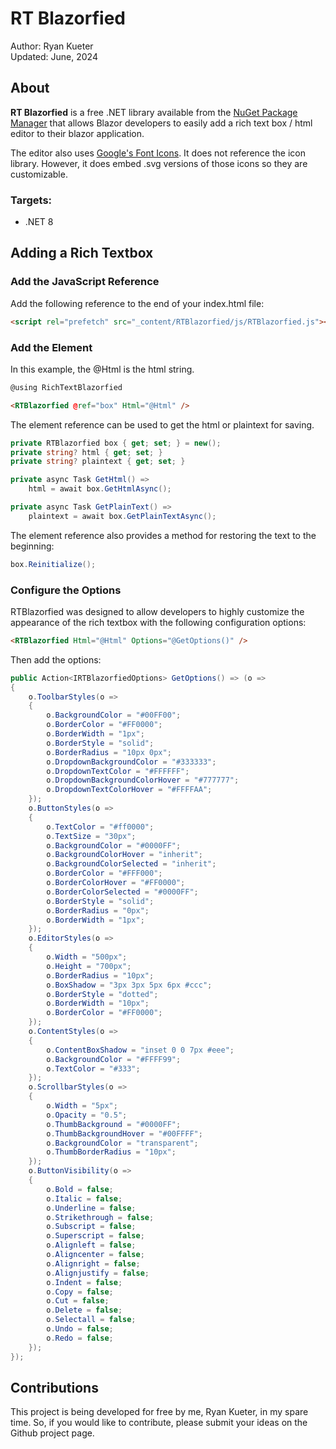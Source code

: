 # RT Blazorfied

Author: Ryan Kueter  
Updated: June, 2024

## About

**RT Blazorfied** is a free .NET library available from the [NuGet Package Manager](https://www.nuget.org/packages/RTBlazorfied) that allows Blazor developers to easily add a rich text box / html editor to their blazor application.


The editor also uses [Google's Font Icons](https://fonts.google.com/icons). It does not reference the icon library. However, it does embed .svg versions of those icons so they are customizable.

### Targets:
- .NET 8

## Adding a Rich Textbox

### Add the JavaScript Reference

Add the following reference to the end of your index.html file:

```html
<script rel="prefetch" src="_content/RTBlazorfied/js/RTBlazorfied.js"></script>
```

### Add the Element

In this example, the @Html is the html string.

```html
@using RichTextBlazorfied

<RTBlazorfied @ref="box" Html="@Html" />
```

The element reference can be used to get the html or plaintext for saving.

```csharp
private RTBlazorfied box { get; set; } = new();
private string? html { get; set; }
private string? plaintext { get; set; }

private async Task GetHtml() => 
    html = await box.GetHtmlAsync();

private async Task GetPlainText() => 
    plaintext = await box.GetPlainTextAsync();
```

The element reference also provides a method for restoring the text to the beginning:
```csharp
box.Reinitialize();
```

### Configure the Options

RTBlazorfied was designed to allow developers to highly customize the appearance of the rich textbox with the following configuration options:
```html
<RTBlazorfied Html="@Html" Options="@GetOptions()" />
```

Then add the options:
```csharp
public Action<IRTBlazorfiedOptions> GetOptions() => (o =>
{
    o.ToolbarStyles(o =>
    {
        o.BackgroundColor = "#00FF00";
        o.BorderColor = "#FF0000";
        o.BorderWidth = "1px";
        o.BorderStyle = "solid";
        o.BorderRadius = "10px 0px";
        o.DropdownBackgroundColor = "#333333";
        o.DropdownTextColor = "#FFFFFF";
        o.DropdownBackgroundColorHover = "#777777";
        o.DropdownTextColorHover = "#FFFFAA";
    });
    o.ButtonStyles(o =>
    {
        o.TextColor = "#ff0000";
        o.TextSize = "30px";
        o.BackgroundColor = "#0000FF";
        o.BackgroundColorHover = "inherit";
        o.BackgroundColorSelected = "inherit";
        o.BorderColor = "#FFF000";
        o.BorderColorHover = "#FF0000";
        o.BorderColorSelected = "#0000FF";
        o.BorderStyle = "solid";
        o.BorderRadius = "0px";
        o.BorderWidth = "1px";
    });
    o.EditorStyles(o =>
    {
        o.Width = "500px";
        o.Height = "700px";
        o.BorderRadius = "10px";
        o.BoxShadow = "3px 3px 5px 6px #ccc";
        o.BorderStyle = "dotted";
        o.BorderWidth = "10px";
        o.BorderColor = "#FF0000";
    });
    o.ContentStyles(o =>
    {
        o.ContentBoxShadow = "inset 0 0 7px #eee";
        o.BackgroundColor = "#FFFF99";
        o.TextColor = "#333";
    });
    o.ScrollbarStyles(o =>
    {
        o.Width = "5px";
        o.Opacity = "0.5";
        o.ThumbBackground = "#0000FF";
        o.ThumbBackgroundHover = "#00FFFF";
        o.BackgroundColor = "transparent";
        o.ThumbBorderRadius = "10px";
    });
    o.ButtonVisibility(o =>
    {
        o.Bold = false;
        o.Italic = false;
        o.Underline = false;
        o.Strikethrough = false;
        o.Subscript = false;
        o.Superscript = false;
        o.Alignleft = false;
        o.Aligncenter = false;
        o.Alignright = false;
        o.Alignjustify = false;
        o.Indent = false;
        o.Copy = false;
        o.Cut = false;
        o.Delete = false;
        o.Selectall = false;
        o.Undo = false;
        o.Redo = false;
    });
});
```

###
## Contributions

This project is being developed for free by me, Ryan Kueter, in my spare time. So, if you would like to contribute, please submit your ideas on the Github project page.
